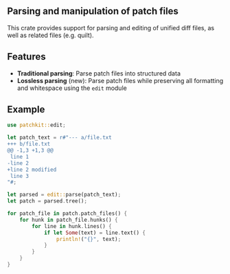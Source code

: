 Parsing and manipulation of patch files
---------------------------------------

This crate provides support for parsing and editing of unified diff files, as
well as related files (e.g. quilt).

## Features

- **Traditional parsing**: Parse patch files into structured data
- **Lossless parsing** (new): Parse patch files while preserving all formatting and whitespace using the `edit` module

## Example

```rust
use patchkit::edit;

let patch_text = r#"--- a/file.txt
+++ b/file.txt
@@ -1,3 +1,3 @@
 line 1
-line 2
+line 2 modified
 line 3
"#;

let parsed = edit::parse(patch_text);
let patch = parsed.tree();

for patch_file in patch.patch_files() {
    for hunk in patch_file.hunks() {
        for line in hunk.lines() {
            if let Some(text) = line.text() {
                println!("{}", text);
            }
        }
    }
}
```
